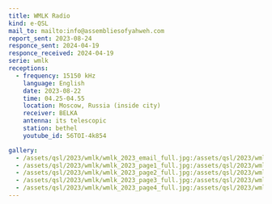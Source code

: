 ```yaml
---
title: WMLK Radio
kind: e-QSL
mail_to: mailto:info@assembliesofyahweh.com
report_sent: 2023-08-24
responce_sent: 2024-04-19
responce_received: 2024-04-19
serie: wmlk
receptions:
  - frequency: 15150 kHz
    language: English
    date: 2023-08-22
    time: 04.25-04.55
    location: Moscow, Russia (inside city)
    receiver: BELKA
    antenna: its telescopic
    station: bethel
    youtube_id: 56TOI-4k854

gallery:
  - /assets/qsl/2023/wmlk/wmlk_2023_email_full.jpg:/assets/qsl/2023/wmlk/wmlk_2023_email_small.jpg
  - /assets/qsl/2023/wmlk/wmlk_2023_page1_full.jpg:/assets/qsl/2023/wmlk/wmlk_2023_page1_small.jpg
  - /assets/qsl/2023/wmlk/wmlk_2023_page2_full.jpg:/assets/qsl/2023/wmlk/wmlk_2023_page2_small.jpg
  - /assets/qsl/2023/wmlk/wmlk_2023_page3_full.jpg:/assets/qsl/2023/wmlk/wmlk_2023_page3_small.jpg
  - /assets/qsl/2023/wmlk/wmlk_2023_page4_full.jpg:/assets/qsl/2023/wmlk/wmlk_2023_page4_small.jpg
---
```

